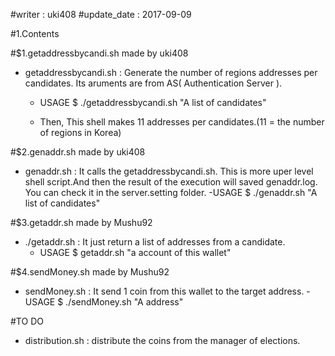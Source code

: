 #writer : uki408
#update_date : 2017-09-09

#1.Contents

#$1.getaddressbycandi.sh made by uki408
- getaddressbycandi.sh : Generate the number of regions addresses per candidates. Its aruments are from AS( Authentication Server ).
	- USAGE
	$ ./getaddressbycandi.sh "A list of candidates"

	- Then, This shell makes 11 addresses per candidates.(11 = the number of regions in Korea)

#$2.genaddr.sh made by uki408
- genaddr.sh : It calls the getaddressbycandi.sh. This is more uper level shell script.And then the
			   result of the execution will saved genaddr.log. You can check it in the server.setting				 folder.
	-USAGE
	$ ./genaddr.sh "A list of candidates"

#$3.getaddr.sh made by Mushu92
- ./getaddr.sh : It just return a list of addresses from
a candidate.
	- USAGE
	$ getaddr.sh "a account of this wallet"

#$4.sendMoney.sh made by Mushu92
- sendMoney.sh : It send 1 coin from this wallet to the target address.
	-USAGE
	$ ./sendMoney.sh "A address"

#TO DO
- distribution.sh : distribute the coins from the manager of elections.
